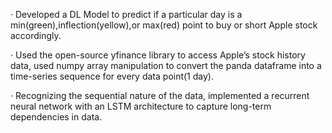 · Developed a DL Model to predict if a particular day is a min(green),inflection(yellow),or max(red) point to buy or short Apple stock accordingly.

· Used the open-source yfinance library to access Apple’s stock history data, used numpy array manipulation to convert the panda dataframe into a time-series sequence for every data point(1 day).

· Recognizing the sequential nature of the data, implemented a recurrent neural network with an LSTM architecture to capture long-term dependencies in data.
